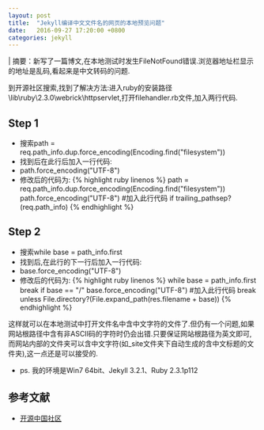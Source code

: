 ```yaml
---
layout: post
title:  "Jekyll编译中文文件名的网页的本地预览问题"
date:   2016-09-27 17:20:00 +0800
categories: jekyll
---
```

| 摘要：新写了一篇博文,在本地测试时发生FileNotFound错误.浏览器地址栏显示的地址是乱码,看起来是中文转码的问题.

到开源社区搜索,找到了解决方法:进入ruby的安装路径\lib\ruby\2.3.0\webrick\httpservlet,打开filehandler.rb文件,加入两行代码.

## Step 1
* 搜索path = req.path_info.dup.force_encoding(Encoding.find("filesystem"))
* 找到后在此行后加入一行代码:
* path.force_encoding("UTF-8")
* 修改后的代码为:
{% highlight ruby linenos %}
path = req.path_info.dup.force_encoding(Encoding.find("filesystem"))
path.force_encoding("UTF-8") #加入此行代码
if trailing_pathsep?(req.path_info)
{% endhighlight %}
## Step 2
* 搜索while base = path_info.first
* 找到后,在此行的下一行后加入一行代码:
* base.force_encoding("UTF-8")
* 修改后的代码为:
{% highlight ruby linenos %}
while base = path_info.first
break if base == "/"
base.force_encoding("UTF-8") #加入此行代码
break unless File.directory?(File.expand_path(res.filename + base))
{% endhighlight %}

这样就可以在本地测试中打开文件名中含中文字符的文件了.但仍有一个问题,如果网站根路径中含有非ASCII码的字符时仍会出错.只要保证网站根路径为英文即可,而网站内部的文件夹可以含中文字符(如_site文件夹下自动生成的含中文标题的文件夹),这一点还是可以接受的.

* ps. 我的环境是Win7 64bit、Jekyll 3.2.1、Ruby 2.3.1p112

## 参考文献
+ [开源中国社区](http://www.oschina.net/question/1396651_132154)
